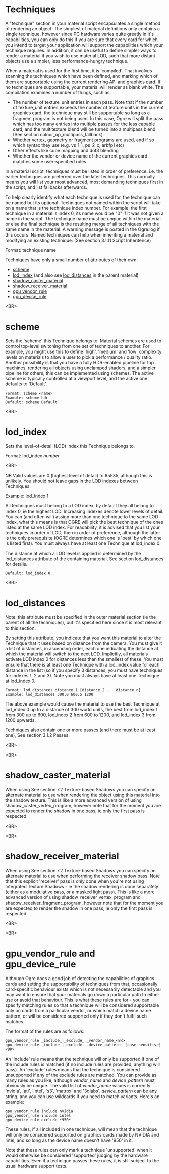 # Techniques #
A "technique" section in your material script encapsulates a single method of rendering an object. The simplest of material definitions only contains a single technique, however since PC hardware varies quite greatly in it's capabilities, you can only do this if you are sure that every card for which you intend to target your application will support the capabilities which your technique requires. In addition, it can be useful to define simpler ways to render a material if you wish to use material LOD, such that more distant objects use a simpler, less performance-hungry technique.

When a material is used for the first time, it is 'compiled'. That involves scanning the techniques which have been defined, and marking which of them are supportable using the current rendering API and graphics card. If no techniques are supportable, your material will render as blank white. The compilation examines a number of things, such as:

  * The number of texture\_unit entries in each pass. Note that if the number of texture\_unit entries exceeds the number of texture units in the current graphics card, the technique may still be supportable so long as a fragment program is not being used. In this case, Ogre will split the pass which has too many entries into multiple passes for the less capable card, and the multitexture blend will be turned into a multipass blend (See section colour\_op\_multipass\_fallback).
  * Whether vertex, geometry or fragment programs are used, and if so which syntax they use (e.g. vs\_1\_1, ps\_2\_x, arbfp1 etc)
  * Other effects like cube mapping and dot3 blending
  * Whether the vendor or device name of the current graphics card matches some user-specified rules


In a material script, techniques must be listed in order of preference, i.e. the earlier techniques are preferred over the later techniques. This normally means you will list your most advanced, most demanding techniques first in the script, and list fallbacks afterwards.

To help clearly identify what each technique is used for, the technique can be named but its optional. Techniques not named within the script will take on a name that is the technique index number. For example: the first technique in a material is index 0, its name would be "0" if it was not given a name in the script. The technique name must be unqiue within the material or else the final technique is the resulting merge of all techniques with the same name in the material. A warning message is posted in the Ogre.log if this occurs. Named techniques can help when inheriting a material and modifying an existing technique: (See section 3.1.11 Script Inheritence)

Format: technique name

Techniques have only a small number of attributes of their own:
  * [scheme](#scheme.md)
  * [lod\_index](#lod_index.md) (and also see [lod\_distances](#lod_distances.md) in the parent material)
  * [shadow\_caster\_material](#shadow_caster_material.md)
  * [shadow\_receiver\_material](#shadow_receiver_material.md)
  * [gpu\_vendor\_rule](#gpu_vendor_rule_and_gpu_device_rule.md)
  * [gpu\_device\_rule](#gpu_vendor_rule_and_gpu_device_rule.md)


&lt;BR&gt;


# scheme #
Sets the 'scheme' this Technique belongs to. Material schemes are used to control top-level switching from one set of techniques to another. For example, you might use this to define 'high', 'medium' and 'low' complexity levels on materials to allow a user to pick a performance / quality ratio. Another possibility is that you have a fully HDR-enabled pipeline for top machines, rendering all objects using unclamped shaders, and a simpler pipeline for others; this can be implemented using schemes. The active scheme is typically controlled at a viewport level, and the active one defaults to 'Default'.
```
Format: scheme <name>
Example: scheme hdr
Default: scheme Default
```


&lt;BR&gt;


# lod\_index #

Sets the level-of-detail (LOD) index this Technique belongs to.

Format: lod\_index _number_

&lt;BR&gt;


NB Valid values are 0 (highest level of detail) to 65535, although this is unlikely. You should not leave gaps in the LOD indexes between Techniques.

Example: lod\_index 1

All techniques must belong to a LOD index, by default they all belong to index 0, ie the highest LOD. Increasing indexes denote lower levels of detail. You can (and often will) assign more than one technique to the same LOD index, what this means is that OGRE will pick the best technique of the ones listed at the same LOD index. For readability, it is advised that you list your techniques in order of LOD, then in order of preference, although the latter is the only prerequisite (OGRE determines which one is 'best' by which one is listed first). You must always have at least one Technique at lod\_index 0.

The distance at which a LOD level is applied is determined by the lod\_distances attribute of the containing material, See section lod\_distances for details.
```
Default: lod_index 0
```


&lt;BR&gt;


# lod\_distances #
Note: this attribute must be specified in the outer material section (ie the parent of all the techniques), but it's specified here since it is most relevant to this section.

By setting this attribute, you indicate that you want this material to alter the Technique that it uses based on distance from the camera. You must give it a list of distances, in ascending order, each one indicating the distance at which the material will switch to the next LOD. Implicitly, all materials activate LOD index 0 for distances less than the smallest of these. You must ensure that there is at least one Technique with a lod\_index value for each distance in the list (so if you specify 3 distances, you must have techniques for indexes 1, 2 and 3). Note you must always have at least one Technique at lod\_index 0.
```
Format: lod_distances distance_1 [distance_2 ... distance_n]
Example: lod_distances 300.0 600.5 1200
```
The above example would cause the material to use the best Technique at lod\_index 0 up to a distance of 300 world units, the best from lod\_index 1 from 300 up to 600, lod\_index 2 from 600 to 1200, and lod\_index 3 from 1200 upwards.

Techniques also contain one or more passes (and there must be at least one), See section 3.1.2 Passes.


&lt;BR&gt;




&lt;BR&gt;


# shadow\_caster\_material #
When using See section 7.2 Texture-based Shadows you can specify an alternate material to use when rendering the object using this material into the shadow texture. This is like a more advanced version of using shadow\_caster\_vertex\_program, however note that for the moment you are expected to render the shadow in one pass, ie only the first pass is respected.


&lt;BR&gt;




&lt;BR&gt;


# shadow\_receiver\_material #
When using See section 7.2 Texture-based Shadows you can specify an alternate material to use when performing the receiver shadow pass. Note that this explicit 'receiver' pass is only done when you're not using Integrated Texture Shadows - ie the shadow rendering is done separately (either as a modulative pass, or a masked light pass). This is like a more advanced version of using shadow\_receiver\_vertex\_program and shadow\_receiver\_fragment\_program, however note that for the moment you are expected to render the shadow in one pass, ie only the first pass is respected.


&lt;BR&gt;




&lt;BR&gt;


# gpu\_vendor\_rule and gpu\_device\_rule #
Although Ogre does a good job of detecting the capabilities of graphics cards and setting the supportability of techniques from that, occasionally card-specific behaviour exists which is not necessarily detectable and you may want to ensure that your materials go down a particular path to either use or avoid that behaviour. This is what these rules are for - you can specify matching rules so that a technique will be considered supportable only on cards from a particular vendor, or which match a device name pattern, or will be considered supported only if they don't fulfil such matches.

The format of the rules are as follows:
```
gpu_vendor_rule _include_|_exclude_ _vendor_name_<BR>
gpu_device_rule _include_|_exclude_ _device_pattern_ [case_sensitive]<BR>
```
An 'include' rule means that the technique will only be supported if one of the include rules is matched (if no include rules are provided, anything will pass). An 'exclude' rules means that the technique is considered unsupported if any of the exclude rules are matched. You can provide as many rules as you like, although _vendor\_name_ and _device\_pattern_ must obviously be unique. The valid list of _vendor\_name_ values is currently 'nvidia', 'ati', 'intel', 's3', 'matrox' and '3dlabs'. _device\_pattern_ can be any string, and you can use wildcards if you need to match variants. Here's an example:
```
gpu_vendor_rule include nvidia
gpu_vendor_rule include intel
gpu_device_rule exclude *950*
```
These rules, if all included in one technique, will mean that the technique will only be considered supported on graphics cards made by NVIDIA and Intel, and so long as the device name doesn't have '950' in it.

Note that these rules can only mark a technique 'unsupported' when it would otherwise be considered 'supported' judging by the hardware capabilities. Even if a technique passes these rules, it is still subject to the usual hardware support tests.